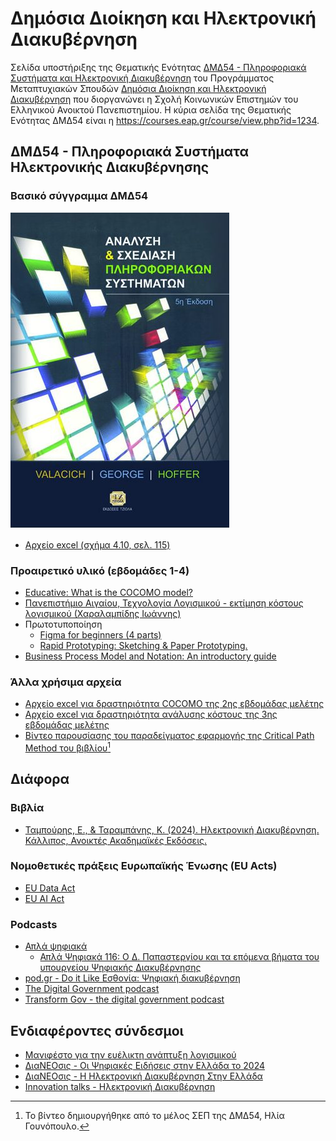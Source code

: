 # Δημόσια Διοίκηση και Ηλεκτρονική Διακυβέρνηση

Σελίδα υποστήριξης της Θεματικής Ενότητας [ΔΜΔ54 - Πληροφοριακά Συστήματα και Ηλεκτρονική Διακυβέρνηση](https://www.eap.gr/education/postgraduate/biannual/dimosia-dioikisi-ilektroniki-diakyvernisi/topics-2/#dmd54) του Προγράμματος Μεταπτυχιακών Σπουδών [Δημόσια Διοίκηση και Ηλεκτρονική Διακυβέρνηση](https://www.eap.gr/education/postgraduate/biannual/dimosia-dioikisi-ilektroniki-diakyvernisi/) που διοργανώνει η Σχολή Κοινωνικών Επιστημών του Ελληνικού Ανοικτού Πανεπιστημίου. Η κύρια σελίδα της Θεματικής Ενότητας ΔΜΔ54 είναι η <https://courses.eap.gr/course/view.php?id=1234>.

## ΔΜΔ54 - Πληροφοριακά Συστήματα Ηλεκτρονικής Διακυβέρνησης

### Βασικό σύγγραμμα ΔΜΔ54

[![Valacich J.S., George J.F., Hoffer J.A. (2014). Ανάλυση και σχεδίαση πληροφοριακών συστημάτων, Εκδόσεις Τζιόλα, 5η έκδοση, ISBN: 978-960-418-449-1](./resources/valacich.jpg)](https://www.tziola.gr/book/val/)

* [Αρχείο excel (σχήμα 4.10, σελ. 115)](./resources/ΔΜΔ54.ΕΜ3.ΕΔ2%20ΑΝΑΛΥΣΗ%20ΚΟΣΤΟΥΣ%20(Σχήμα%204.10,%20σελ.%20115).xlsx)


### Προαιρετικό υλικό (εβδομάδες 1-4)

* [Educative: What is the COCOMO model?](https://www.educative.io/answers/what-is-the-cocomo-model)
* [Πανεπιστήμιο Αιγαίου, Τεχνολογία Λογισμικού - εκτίμηση κόστους λογισμικού (Χαραλαμπίδης Ιωάννης)](https://eclass.aegean.gr/modules/document/file.php/ICSD121/Διδακτικό%20Πακέτο/Διαφάνειες%20Μαθήματος/SoftwareEngineering_13_SoftwareCostEstimation.pdf)
* Πρωτοτυποποίηση
    * [Figma for beginners (4 parts)](https://help.figma.com/hc/en-us/sections/4405269443991-Figma-for-Beginners-tutorial-4-parts-)
    * [Rapid Prototyping: Sketching & Paper Prototyping.](https://youtu.be/JMjozqJS44M)
* [Business Process Model and Notation: An introductory guide](https://www.signavio.com/bpmn-introductory-guide/)

### Άλλα χρήσιμα αρχεία

* [Αρχείο excel για δραστηριότητα COCOMO της 2ης εβδομάδας μελέτης](./resources/ΔΜΔ54%20-%20ΕΒΔΟΜΑΔΑ%20ΜΕΛΕΤΗΣ%202%20(COCOMO).xlsx)
* [Αρχείο excel για δραστηριότητα ανάλυσης κόστους της 3ης εβδομάδας μελέτης](./resources/ΔΜΔ54.ΕΜ3.ΕΔ2%20COST%20ANALYSIS.xlsx)
* [Βίντεο παρουσίασης του παραδείγματος εφαρμογής της Critical Path Method του βιβλίου](./resources/CPM.mp4)[^1]

<!-- * [Άσκηση κατασκευής ERD και σχεσιακού μοντέλου](./resources/Άσκηση%20ERD-Σχεσιακό%20μοντέλο.pdf)
    * [Βίντεο περιγραφής λύσης](./resources/Άσκηση%20ERD-Σχεσιακό%20μοντέλο.mp4)[^1]
* [Άσκηση κανονικοποίησης](./resources/Άσκηση%20κανονικοποίησης.pdf)
    * [Βίντεο περιγραφής λύσης](./resources/Άσκηση%20κανονικοποίησης.mp4)[^1]
* [Ασκήσεις 2ης ΟΣΣ](./resources/Ασκήσεις%202ης%20ΟΣΣ.xlsx)
* [Μετατροπή ERD σε σχεσιακό μοντέλο](./resources/Μετατροπή%20ERD%20σε%20Σχεσιακό%20μοντέλο.xlsx) -->

[^1]: Το βίντεο δημιουργήθηκε από το μέλος ΣΕΠ της ΔΜΔ54, Ηλία Γουνόπουλο.

## Διάφορα

### Bιβλία

* [Ταμπούρης, Ε., & Ταραμπάνης, Κ. (2024). Ηλεκτρονική Διακυβέρνηση. Κάλλιπος, Ανοικτές Ακαδημαϊκές Εκδόσεις.](https://repository.kallipos.gr/handle/11419/12132?&locale=el)

### Νομοθετικές πράξεις Ευρωπαϊκής Ένωσης (EU Acts)

* [EU Data Act](https://ec.europa.eu/commission/presscorner/detail/el/ip_23_3491)
* [EU AI Act](https://digital-strategy.ec.europa.eu/en/policies/regulatory-framework-ai)

### Podcasts

* [Απλά ψηφιακά](https://open.spotify.com/show/7JiW8DRsmqTR8ru5iUtNkS)
  * [Απλά Ψηφιακά 116: Ο Δ. Παπαστεργίου και τα επόμενα βήματα του υπουργείου Ψηφιακής Διακυβέρνησης](https://open.spotify.com/episode/4zx5H62qcppPb4McH7FP3p)
* [pod.gr - Do it Like Εσθονία: Ψηφιακή διακυβέρνηση](https://soundcloud.com/user-46820274-209698857/do-it-like-do-it-like-esthonia-psifiaki-diakivernisi)
* [The Digital Government podcast](https://ega.ee/digital-government-podcast/)
* [Transform Gov - the digital government podcast](https://shows.acast.com/transform-the-digital-government-podcast)

## Ενδιαφέροντες σύνδεσμοι

* [Μανιφέστο για την ευέλικτη ανάπτυξη λογισμικού](https://agilemanifesto.org/iso/el/manifesto.html)
* [ΔιαΝΕΟσις - Oι Ψηφιακές Ειδήσεις στην Ελλάδα το 2024](https://www.dianeosis.org/2024/06/oi-psifiakes-eidiseis-stin-ellada-2024/)
* [ΔιαΝΕΟσις - Η Ηλεκτρονική Διακυβέρνηση Στην Ελλάδα](https://www.dianeosis.org/research/egov_study/)
* [Innovation talks - Ηλεκτρονική Διακυβέρνηση](https://innovationtalks.gr/tag/ilektroniki-diakyvernisi/)